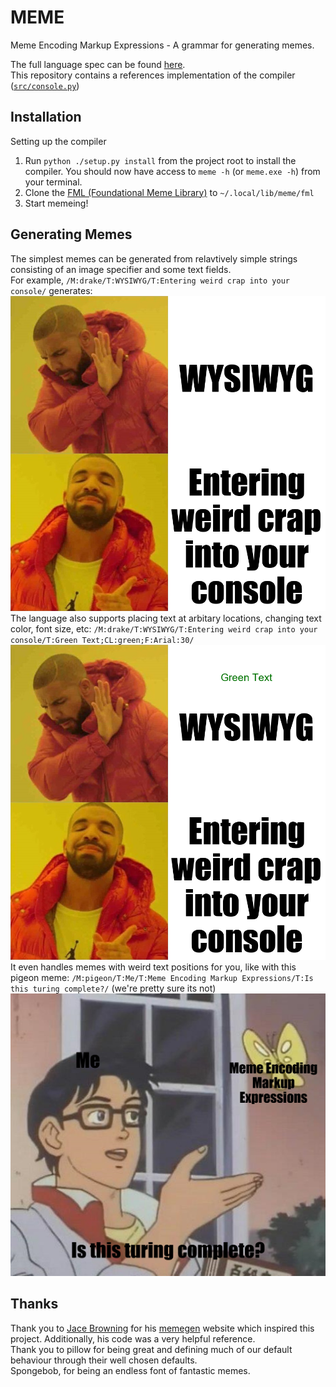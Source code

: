 # MEME
Meme Encoding Markup Expressions - A grammar for generating memes.

The full language spec can be found [here](./language_specs.md). </br>
This repository contains a references implementation of the compiler ([`src/console.py`](./src/console.py))</br>

## Installation

Setting up the compiler
1. Run `python ./setup.py install` from the project root to install the compiler. 
You should now have access to `meme -h` (or `meme.exe -h`) from your terminal.
2. Clone the [FML (Foundational Meme Library)](https://github.com/schorrm/fml) to `~/.local/lib/meme/fml`
3. Start memeing!

## Generating Memes
The simplest memes can be generated from relavtively simple strings consisting of an image specifier and some text fields.</br>
For example, `/M:drake/T:WYSIWYG/T:Entering weird crap into your console/` generates: ![](docs/example_drake.png)
The language also supports placing text at arbitary locations, changing text color, font size, etc:
`/M:drake/T:WYSIWYG/T:Entering weird crap into your console/T:Green Text;CL:green;F:Arial:30/`
![](docs/custom_drake.png)
It even handles memes with weird text positions for you, like with this pigeon meme:
`/M:pigeon/T:Me/T:Meme Encoding Markup Expressions/T:Is this turing complete?/` (we're pretty sure its not) ![](docs/pigeon_custom_text_fields.png)

## Thanks
Thank you to [Jace Browning](https://github.com/jacebrowning) for his [memegen](https://github.com/jacebrowning/memegen) website which inspired this project. Additionally, his code was a very helpful reference.</br>
Thank you to pillow for being great and defining much of our default behaviour through their well chosen defaults.<br>
Spongebob, for being an endless font of fantastic memes.
